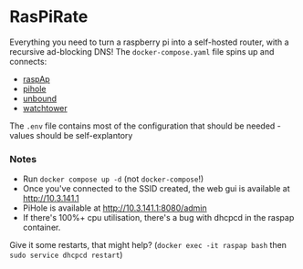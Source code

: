 # RasPiRate

Everything you need to turn a raspberry pi into a self-hosted router, with a recursive ad-blocking DNS!
The `docker-compose.yaml` file spins up and connects:
- [raspAp](https://github.com/RaspAP/raspap-docker)
- [pihole](https://github.com/pi-hole/docker-pi-hole)
- [unbound](https://github.com/MatthewVance/unbound-docker-rpi)
- [watchtower](https://github.com/containrrr/watchtower)

The `.env` file contains most of the configuration that should be needed - values should be self-explantory

### Notes

- Run `docker compose up -d` (not `docker-compose`!)
- Once you've connected to the SSID created, the web gui is available at http://10.3.141.1
- 	PiHole is available at http://10.3.141.1:8080/admin
- If there's 100%+ cpu utilisation, there's a bug with dhcpcd in the raspap container. 

Give it some restarts, that might help? (`docker exec -it raspap bash` then `sudo service dhcpcd restart`)
